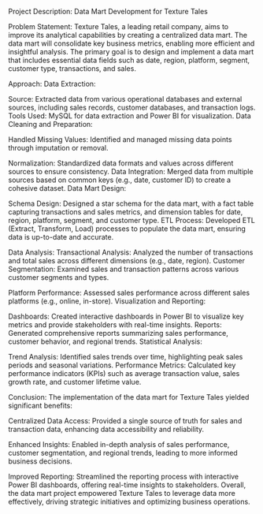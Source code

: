 Project Description: Data Mart Development for Texture Tales

Problem Statement:
Texture Tales, a leading retail company, aims to improve its analytical capabilities by creating a centralized data mart. The data mart will consolidate key business metrics, enabling more efficient and insightful analysis. The primary goal is to design and implement a data mart that includes essential data fields such as date, region, platform, segment, customer type, transactions, and sales.

Approach:
Data Extraction:

Source:
Extracted data from various operational databases and external sources, including sales records, customer databases, and transaction logs.
Tools Used: MySQL for data extraction and Power BI for visualization.
Data Cleaning and Preparation:

Handled Missing Values: Identified and managed missing data points through imputation or removal.

Normalization: 
Standardized data formats and values across different sources to ensure consistency.
Data Integration: Merged data from multiple sources based on common keys (e.g., date, customer ID) to create a cohesive dataset.
Data Mart Design:

Schema Design:
Designed a star schema for the data mart, with a fact table capturing transactions and sales metrics, and dimension tables for date, region, platform, segment, and customer type.
ETL Process: Developed ETL (Extract, Transform, Load) processes to populate the data mart, ensuring data is up-to-date and accurate.

Data Analysis:
Transactional Analysis: Analyzed the number of transactions and total sales across different dimensions (e.g., date, region).
Customer Segmentation: Examined sales and transaction patterns across various customer segments and types.

Platform Performance: 
Assessed sales performance across different sales platforms (e.g., online, in-store).
Visualization and Reporting:

Dashboards: 
Created interactive dashboards in Power BI to visualize key metrics and provide stakeholders with real-time insights.
Reports: Generated comprehensive reports summarizing sales performance, customer behavior, and regional trends.
Statistical Analysis:

Trend Analysis:
Identified sales trends over time, highlighting peak sales periods and seasonal variations.
Performance Metrics: Calculated key performance indicators (KPIs) such as average transaction value, sales growth rate, and customer lifetime value.

Conclusion:
The implementation of the data mart for Texture Tales yielded significant benefits:

Centralized Data Access: 
Provided a single source of truth for sales and transaction data, enhancing data accessibility and reliability.

Enhanced Insights:
Enabled in-depth analysis of sales performance, customer segmentation, and regional trends, leading to more informed business decisions.

Improved Reporting: 
Streamlined the reporting process with interactive Power BI dashboards, offering real-time insights to stakeholders.
Overall, the data mart project empowered Texture Tales to leverage data more effectively, driving strategic initiatives and optimizing business operations.


